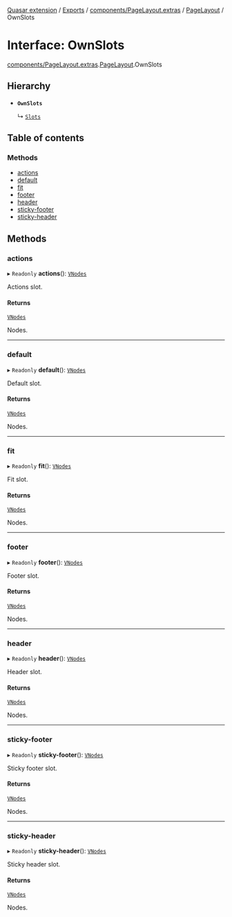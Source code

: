 [Quasar extension](../index.md) / [Exports](../modules.md) / [components/PageLayout.extras](../modules/components_PageLayout_extras.md) / [PageLayout](../modules/components_PageLayout_extras.PageLayout.md) / OwnSlots

# Interface: OwnSlots

[components/PageLayout.extras](../modules/components_PageLayout_extras.md).[PageLayout](../modules/components_PageLayout_extras.PageLayout.md).OwnSlots

## Hierarchy

- **`OwnSlots`**

  ↳ [`Slots`](components_PageLayout_extras.PageLayout.Slots.md)

## Table of contents

### Methods

- [actions](components_PageLayout_extras.PageLayout.OwnSlots.md#actions)
- [default](components_PageLayout_extras.PageLayout.OwnSlots.md#default)
- [fit](components_PageLayout_extras.PageLayout.OwnSlots.md#fit)
- [footer](components_PageLayout_extras.PageLayout.OwnSlots.md#footer)
- [header](components_PageLayout_extras.PageLayout.OwnSlots.md#header)
- [sticky-footer](components_PageLayout_extras.PageLayout.OwnSlots.md#sticky-footer)
- [sticky-header](components_PageLayout_extras.PageLayout.OwnSlots.md#sticky-header)

## Methods

### actions

▸ `Readonly` **actions**(): [`VNodes`](../modules/components_api_misc.md#vnodes)

Actions slot.

#### Returns

[`VNodes`](../modules/components_api_misc.md#vnodes)

Nodes.

___

### default

▸ `Readonly` **default**(): [`VNodes`](../modules/components_api_misc.md#vnodes)

Default slot.

#### Returns

[`VNodes`](../modules/components_api_misc.md#vnodes)

Nodes.

___

### fit

▸ `Readonly` **fit**(): [`VNodes`](../modules/components_api_misc.md#vnodes)

Fit slot.

#### Returns

[`VNodes`](../modules/components_api_misc.md#vnodes)

Nodes.

___

### footer

▸ `Readonly` **footer**(): [`VNodes`](../modules/components_api_misc.md#vnodes)

Footer slot.

#### Returns

[`VNodes`](../modules/components_api_misc.md#vnodes)

Nodes.

___

### header

▸ `Readonly` **header**(): [`VNodes`](../modules/components_api_misc.md#vnodes)

Header slot.

#### Returns

[`VNodes`](../modules/components_api_misc.md#vnodes)

Nodes.

___

### sticky-footer

▸ `Readonly` **sticky-footer**(): [`VNodes`](../modules/components_api_misc.md#vnodes)

Sticky footer slot.

#### Returns

[`VNodes`](../modules/components_api_misc.md#vnodes)

Nodes.

___

### sticky-header

▸ `Readonly` **sticky-header**(): [`VNodes`](../modules/components_api_misc.md#vnodes)

Sticky header slot.

#### Returns

[`VNodes`](../modules/components_api_misc.md#vnodes)

Nodes.
